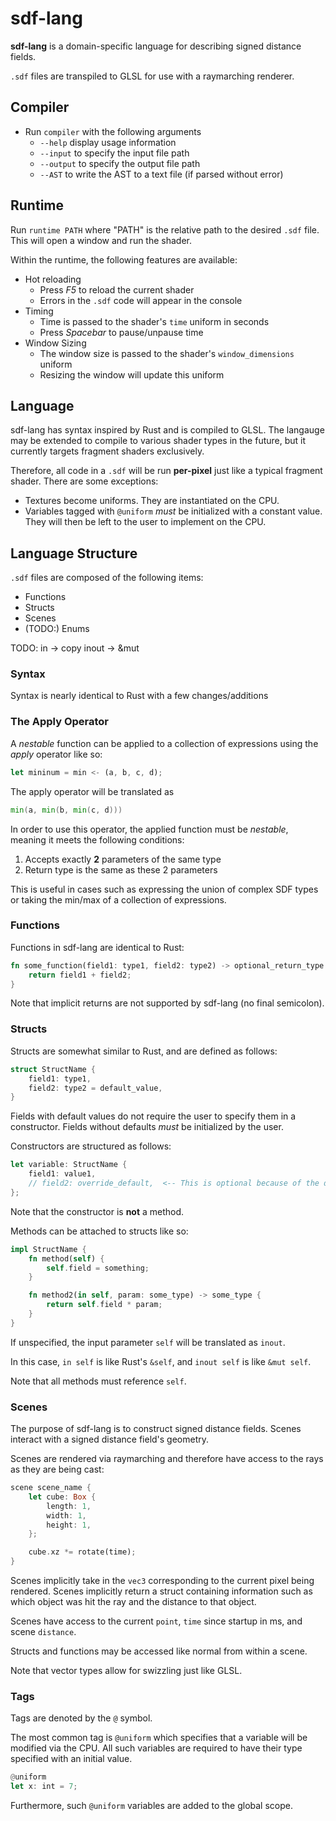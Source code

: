 # sdf-lang
**sdf-lang** is a domain-specific language for describing signed distance fields.  

`.sdf` files are transpiled to GLSL for use with a raymarching renderer.

## Compiler
- Run `compiler` with the following arguments
  - `--help` display usage information
  - `--input` to specify the input file path
  - `--output` to specify the output file path
  - `--AST` to write the AST to a text file (if parsed without error)

## Runtime
Run `runtime PATH` where "PATH" is the relative path to the desired `.sdf` file. This will open a window and run the shader.

Within the runtime, the following features are available:
- Hot reloading
  - Press *F5* to reload the current shader
  - Errors in the `.sdf` code will appear in the console
- Timing
  - Time is passed to the shader's `time` uniform in seconds
  - Press *Spacebar* to pause/unpause time
- Window Sizing
  - The window size is passed to the shader's `window_dimensions` uniform
  - Resizing the window will update this uniform

## Language
sdf-lang has syntax inspired by Rust and is compiled to GLSL. The langauge may be extended to compile to various shader types in the future, but it currently targets fragment shaders exclusively.

Therefore, all code in a `.sdf` will be run **per-pixel** just like a typical fragment shader. There are some exceptions:
- Textures become uniforms. They are instantiated on the CPU.
- Variables tagged with `@uniform` *must* be initialized with a constant value. They will then be left to the user to implement on the CPU.

## Language Structure
`.sdf` files are composed of the following items:
- Functions
- Structs
- Scenes
- (TODO:) Enums 

TODO: in -> copy
      inout -> &mut

### **Syntax**
Syntax is nearly identical to Rust with a few changes/additions

### The Apply Operator

A *nestable* function can be applied to a collection of expressions using the *apply* operator like so:
```Rust
let mininum = min <- (a, b, c, d);
```
The apply operator will be translated as
```glsl
min(a, min(b, min(c, d)))
```
In order to use this operator, the applied function must be *nestable*, meaning it meets the following conditions:
1. Accepts exactly **2** parameters of the same type
2. Return type is the same as these 2 parameters

This is useful in cases such as expressing the union of complex SDF types or taking the min/max of a collection of expressions.

### **Functions**
Functions in sdf-lang are identical to Rust:
```Rust
fn some_function(field1: type1, field2: type2) -> optional_return_type {
    return field1 + field2;
}
```
Note that implicit returns are not supported by sdf-lang (no final semicolon).

### **Structs**
Structs are somewhat similar to Rust, and are defined as follows:
```Rust
struct StructName {
    field1: type1,
    field2: type2 = default_value,
}
```
Fields with default values do not require the user to specify them in a constructor. Fields without defaults *must* be initialized by the user.

Constructors are structured as follows:
```Rust
let variable: StructName {
    field1: value1,
    // field2: override_default,  <-- This is optional because of the default value
};
```
Note that the constructor is **not** a method.

Methods can be attached to structs like so:
```Rust
impl StructName {
    fn method(self) {
        self.field = something;
    }

    fn method2(in self, param: some_type) -> some_type {
        return self.field * param;
    }
}
```
If unspecified, the input parameter `self` will be translated as `inout`. 

In this case, `in self` is like Rust's `&self`, and `inout self` is like `&mut self`.

Note that all methods must reference `self`.

### **Scenes**
The purpose of sdf-lang is to construct signed distance fields. Scenes interact with a signed distance field's geometry.

Scenes are rendered via raymarching and therefore have access to the rays as they are being cast:
```Rust
scene scene_name {
    let cube: Box {
        length: 1,
        width: 1,
        height: 1,
    };

    cube.xz *= rotate(time);
}
```
Scenes implicitly take in the `vec3` corresponding to the current pixel being rendered. Scenes implicitly return a struct containing information such as which object was hit the ray and the distance to that object.

Scenes have access to the current `point`, `time` since startup in ms, and scene `distance`.

Structs and functions may be accessed like normal from within a scene.

Note that vector types allow for swizzling just like GLSL.



### **Tags**
Tags are denoted by the `@` symbol. 

The most common tag is `@uniform` which specifies that a variable will be modified via the CPU. All such variables are required to have their type specified with an initial value.
```Rust
@uniform
let x: int = 7;
```

Furthermore, such `@uniform` variables are added to the global scope.